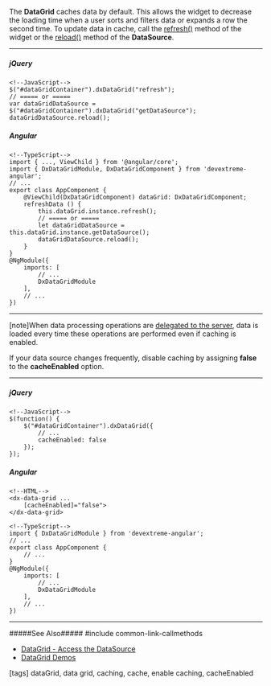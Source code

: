 The **DataGrid** caches data by default. This allows the widget to decrease the loading time when a user sorts and filters data or expands a row the second time. To update data in cache, call the [refresh()](/api-reference/10%20UI%20Widgets/GridBase/3%20Methods/refresh().md '/Documentation/ApiReference/UI_Widgets/dxDataGrid/Methods/#refresh') method of the widget or the [reload()](/api-reference/30%20Data%20Layer/DataSource/3%20Methods/reload().md '/Documentation/ApiReference/Data_Layer/DataSource/Methods/#reload') method of the **DataSource**.

---
##### jQuery

    <!--JavaScript-->
    $("#dataGridContainer").dxDataGrid("refresh");
    // ===== or =====
    var dataGridDataSource = $("#dataGridContainer").dxDataGrid("getDataSource");
    dataGridDataSource.reload();

##### Angular

    <!--TypeScript-->
    import { ..., ViewChild } from '@angular/core';
    import { DxDataGridModule, DxDataGridComponent } from 'devextreme-angular';
    // ...
    export class AppComponent {
        @ViewChild(DxDataGridComponent) dataGrid: DxDataGridComponent;
        refreshData () {
            this.dataGrid.instance.refresh();
            // ===== or =====
            let dataGridDataSource = this.dataGrid.instance.getDataSource();
            dataGridDataSource.reload();
        }
    }
    @NgModule({
        imports: [
            // ...
            DxDataGridModule
        ],
        // ...
    })
    
---

[note]When data processing operations are [delegated to the server](/concepts/05%20Widgets/DataGrid/05%20Data%20Binding/25%20Custom%20Sources '/Documentation/Guide/Widgets/DataGrid/Data_Binding/Custom_Sources/'), data is loaded every time these operations are performed even if caching is enabled. 

If your data source changes frequently, disable caching by assigning **false** to the **cacheEnabled** option. 

---
##### jQuery

    <!--JavaScript-->
    $(function() {
        $("#dataGridContainer").dxDataGrid({ 
            // ...
            cacheEnabled: false
        });
    });

##### Angular
    
    <!--HTML-->
    <dx-data-grid ...
        [cacheEnabled]="false">
    </dx-data-grid>

    <!--TypeScript-->
    import { DxDataGridModule } from 'devextreme-angular';
    // ...
    export class AppComponent {
        // ...
    }
    @NgModule({
        imports: [
            // ...
            DxDataGridModule
        ],
        // ...
    })
    
---

#####See Also#####
#include common-link-callmethods
- [DataGrid - Access the DataSource](/concepts/05%20Widgets/DataGrid/05%20Data%20Binding/30%20Access%20the%20DataSource.md '/Documentation/Guide/Widgets/DataGrid/Data_Binding/Access_the_DataSource/')
- [DataGrid Demos](https://js.devexpress.com/Demos/WidgetsGallery/Demo/DataGrid/LocalDataSource/jQuery/Light)

[tags] dataGrid, data grid, caching, cache, enable caching, cacheEnabled